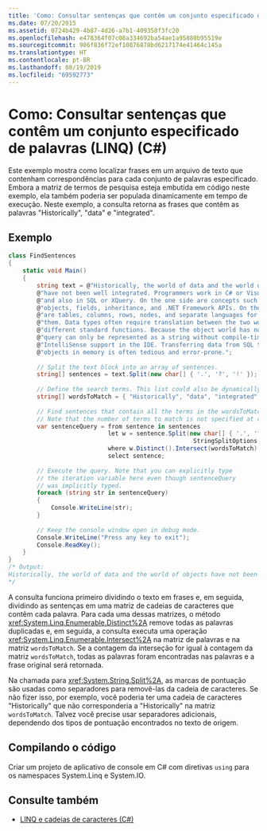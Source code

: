 ```yaml
---
title: 'Como: Consultar sentenças que contêm um conjunto especificado de palavras (LINQ) (C#)'
ms.date: 07/20/2015
ms.assetid: 0724b429-4b87-4d26-a7b1-409358f3fc20
ms.openlocfilehash: e478364f07c08a334692ba54ae1a95880b95519e
ms.sourcegitcommit: 986f836f72ef10876878bd6217174e41464c145a
ms.translationtype: HT
ms.contentlocale: pt-BR
ms.lasthandoff: 08/19/2019
ms.locfileid: "69592773"
---
```

# <a name="how-to-query-for-sentences-that-contain-a-specified-set-of-words-linq-c"></a>Como: Consultar sentenças que contêm um conjunto especificado de palavras (LINQ) (C#)
Este exemplo mostra como localizar frases em um arquivo de texto que contenham correspondências para cada conjunto de palavras especificado. Embora a matriz de termos de pesquisa esteja embutida em código neste exemplo, ela também poderia ser populada dinamicamente em tempo de execução. Neste exemplo, a consulta retorna as frases que contêm as palavras "Historically", "data" e "integrated".  
  
## <a name="example"></a>Exemplo  
  
```csharp  
class FindSentences  
{  
    static void Main()  
    {  
        string text = @"Historically, the world of data and the world of objects " +  
        @"have not been well integrated. Programmers work in C# or Visual Basic " +  
        @"and also in SQL or XQuery. On the one side are concepts such as classes, " +  
        @"objects, fields, inheritance, and .NET Framework APIs. On the other side " +  
        @"are tables, columns, rows, nodes, and separate languages for dealing with " +  
        @"them. Data types often require translation between the two worlds; there are " +  
        @"different standard functions. Because the object world has no notion of query, a " +  
        @"query can only be represented as a string without compile-time type checking or " +  
        @"IntelliSense support in the IDE. Transferring data from SQL tables or XML trees to " +  
        @"objects in memory is often tedious and error-prone.";  
  
        // Split the text block into an array of sentences.  
        string[] sentences = text.Split(new char[] { '.', '?', '!' });  
  
        // Define the search terms. This list could also be dynamically populated at runtime.  
        string[] wordsToMatch = { "Historically", "data", "integrated" };  
  
        // Find sentences that contain all the terms in the wordsToMatch array.  
        // Note that the number of terms to match is not specified at compile time.  
        var sentenceQuery = from sentence in sentences  
                            let w = sentence.Split(new char[] { '.', '?', '!', ' ', ';', ':', ',' },  
                                                    StringSplitOptions.RemoveEmptyEntries)  
                            where w.Distinct().Intersect(wordsToMatch).Count() == wordsToMatch.Count()  
                            select sentence;  
  
        // Execute the query. Note that you can explicitly type  
        // the iteration variable here even though sentenceQuery  
        // was implicitly typed.   
        foreach (string str in sentenceQuery)  
        {  
            Console.WriteLine(str);  
        }  
  
        // Keep the console window open in debug mode.  
        Console.WriteLine("Press any key to exit");  
        Console.ReadKey();  
    }  
}  
/* Output:  
Historically, the world of data and the world of objects have not been well integrated  
*/  
```  
  
 A consulta funciona primeiro dividindo o texto em frases e, em seguida, dividindo as sentenças em uma matriz de cadeias de caracteres que contêm cada palavra. Para cada uma dessas matrizes, o método <xref:System.Linq.Enumerable.Distinct%2A> remove todas as palavras duplicadas e, em seguida, a consulta executa uma operação <xref:System.Linq.Enumerable.Intersect%2A> na matriz de palavras e na matriz `wordsToMatch`. Se a contagem da interseção for igual à contagem da matriz `wordsToMatch`, todas as palavras foram encontradas nas palavras e a frase original será retornada.  
  
 Na chamada para <xref:System.String.Split%2A>, as marcas de pontuação são usadas como separadores para removê-las da cadeia de caracteres. Se não fizer isso, por exemplo, você poderia ter uma cadeia de caracteres "Historically" que não corresponderia a "Historically" na matriz `wordsToMatch`. Talvez você precise usar separadores adicionais, dependendo dos tipos de pontuação encontrados no texto de origem.  
  
## <a name="compiling-the-code"></a>Compilando o código  
Criar um projeto de aplicativo de console em C# com diretivas `using` para os namespaces System.Linq e System.IO.

## <a name="see-also"></a>Consulte também

- [LINQ e cadeias de caracteres (C#)](./linq-and-strings.md)
